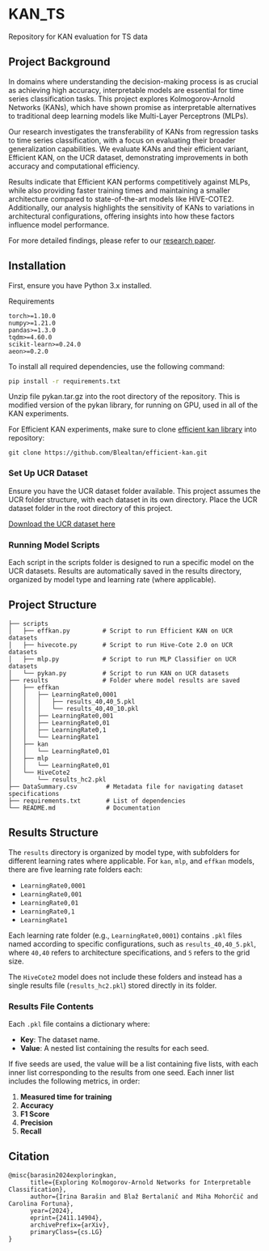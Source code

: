 # KAN_TS
Repository for KAN evaluation for TS data

## Project Background

In domains where understanding the decision-making process is as crucial as achieving high accuracy, interpretable models are essential for time series classification tasks. This project explores Kolmogorov-Arnold Networks (KANs), which have shown promise as interpretable alternatives to traditional deep learning models like Multi-Layer Perceptrons (MLPs).

Our research investigates the transferability of KANs from regression tasks to time series classification, with a focus on evaluating their broader generalization capabilities. We evaluate KANs and their efficient variant, Efficient KAN, on the UCR dataset, demonstrating improvements in both accuracy and computational efficiency. 

Results indicate that Efficient KAN performs competitively against MLPs, while also providing faster training times and maintaining a smaller architecture compared to state-of-the-art models like HIVE-COTE2. Additionally, our analysis highlights the sensitivity of KANs to variations in architectural configurations, offering insights into how these factors influence model performance.

For more detailed findings, please refer to our [research paper](https://arxiv.org/abs/2411.14904).

## Installation

First, ensure you have Python 3.x installed. 

Requirements

```
torch>=1.10.0
numpy>=1.21.0
pandas>=1.3.0
tqdm>=4.60.0
scikit-learn>=0.24.0
aeon>=0.2.0
```

To install all required dependencies, use the following command:

```bash
pip install -r requirements.txt
```

Unzip file pykan.tar.gz into the root directory of the repository. This is modified version of the pykan library, for running on GPU, used in all of the KAN experiments. 

For Efficient KAN experiments, make sure to clone [efficient kan library](https://github.com/Blealtan/efficient-kan) into repository:

```
git clone https://github.com/Blealtan/efficient-kan.git
```
### Set Up UCR Dataset

Ensure you have the UCR dataset folder available. This project assumes the UCR folder structure, with each dataset in its own directory. Place the UCR dataset folder in the root directory of this project.

[Download the UCR dataset here](http://www.cs.ucr.edu/~eamonn/time_series_data)

### Running Model Scripts
Each script in the scripts folder is designed to run a specific model on the UCR datasets. Results are automatically saved in the results directory, organized by model type and learning rate (where applicable).

## Project Structure

```plaintext
├── scripts
│   ├── effkan.py         # Script to run Efficient KAN on UCR datasets
│   ├── hivecote.py       # Script to run Hive-Cote 2.0 on UCR datasets
│   ├── mlp.py            # Script to run MLP Classifier on UCR datasets
│   └── pykan.py          # Script to run KAN on UCR datasets
├── results               # Folder where model results are saved
│   ├── effkan
│   │   ├── LearningRate0,0001
│   │   │   ├── results_40,40_5.pkl
│   │   │   └── results_40,40_10.pkl
│   │   ├── LearningRate0,001
│   │   ├── LearningRate0,01
│   │   ├── LearningRate0,1
│   │   └── LearningRate1
│   ├── kan
│   │   └── LearningRate0,01
│   ├── mlp 
│   │   └── LearningRate0,01
│   └── HiveCote2
│       └── results_hc2.pkl
├── DataSummary.csv        # Metadata file for navigating dataset specifications
├── requirements.txt       # List of dependencies
└── README.md              # Documentation
```
## Results Structure

The `results` directory is organized by model type, with subfolders for different learning rates where applicable. For `kan`, `mlp`, and `effkan` models, there are five learning rate folders each:

- `LearningRate0,0001`
- `LearningRate0,001`
- `LearningRate0,01`
- `LearningRate0,1`
- `LearningRate1`

Each learning rate folder (e.g., `LearningRate0,0001`) contains `.pkl` files named according to specific configurations, such as `results_40,40_5.pkl`, where `40,40` refers to architecture specifications, and `5` refers to the grid size.

The `HiveCote2` model does not include these folders and instead has a single results file (`results_hc2.pkl`) stored directly in its folder.

### Results File Contents

Each `.pkl` file contains a dictionary where:

- **Key**: The dataset name.
- **Value**: A nested list containing the results for each seed.

If five seeds are used, the value will be a list containing five lists, with each inner list corresponding to the results from one seed. Each inner list includes the following metrics, in order:

1. **Measured time for training**
2. **Accuracy**
3. **F1 Score**
4. **Precision**
5. **Recall**

## Citation
```
@misc{barasin2024exploringkan,
      title={Exploring Kolmogorov-Arnold Networks for Interpretable Classification}, 
      author={Irina Barašin and Blaž Bertalanič and Miha Mohorčič and Carolina Fortuna},
      year={2024},
      eprint={2411.14904},
      archivePrefix={arXiv},
      primaryClass={cs.LG} 
}
```
